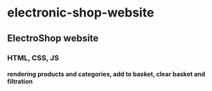 # electronic-shop-website
## ElectroShop website

### HTML, CSS, JS

#### rendering products and categories, add to basket, clear basket and filtration


